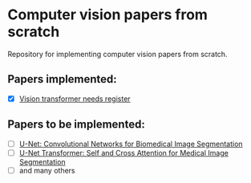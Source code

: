 # Computer vision papers from scratch

Repository for implementing computer vision papers from scratch.

## Papers implemented:

- [x] [Vision transformer needs register](https://arxiv.org/pdf/2309.16588)

## Papers to be implemented:

- [ ] [U-Net: Convolutional Networks for Biomedical Image Segmentation](https://arxiv.org/pdf/1505.04597)
- [ ] [U-Net Transformer: Self and Cross Attention for Medical Image Segmentation](https://arxiv.org/pdf/2103.06104)
- [ ] and many others